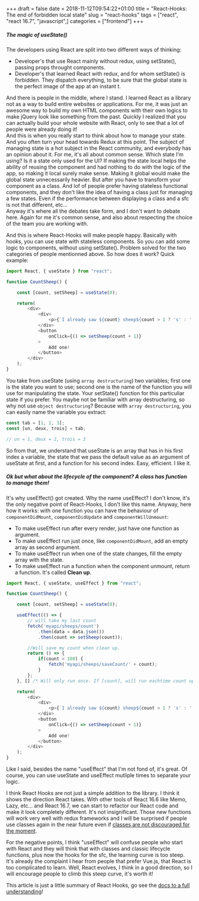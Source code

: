 +++ 
draft = false
date = 2018-11-12T09:54:22+01:00
title = "React-Hooks: The end of forbidden local state"
slug = "react-hooks" 
tags = ["react", "react 16.7", "javascript",]
categories = ["frontend"]
+++

##### The magic of useState()

The developers using React are split into two different ways of thinking:  

* Developer's that use React mainly without redux, using setState(), passing props throught components.
* Developer's that learned React with redux, and for whom setState() is forbidden. They dispatch everything, to be sure that the global state is the perfect image of the app at an instant t.

And there is people in the middle, where I stand. I learned React as a library not as a way to build entire websites or applications. For me, it was just an awesome way to build my own HTML components with their own logics to make jQuery look like something from the past. Quickly I realized that you can actually build your whole website with React, only to see that a lot of people were already doing it!  
And this is when you really start to think about how to manage your state. And you often turn your head towards Redux at this point. The subject of managing state is a hot subject in the React community, and everybody has an opinion about it. For me, it's all about common sense. Which state I'm using? Is it a state only used for the UI? If making the state local helps the ability of reusing the component and had nothing to do with the logic of the app, so making it local surely make sense. Making it global would make the global state unnecessarily heavier. But after you have to transform your component as a class. And lof of people prefer having stateless functional components, and they don't like the idea of having a class just for managing a few states. Even if the performance between displaying a class and a sfc is not that different, etc...  
Anyway it's where all the debates take form, and I don't want to debate here. Again for me it's common sense, and also about respecting the choice of the team you are working with.  


And this is where React-Hooks will make people happy.  Basically with hooks, you can use state with stateless components. So you can add some logic to components, without using setState(). Problem solved for the two categories of people mentionned above. So how does it work? Quick example:

```javascript
import React, { useState } from "react";

function CountSheep() {

    const [count, setSheep] = useState(0);

    return(
        <div>
            <div>
                <p>{`I already saw ${count} sheep${count > 1 ? 's' : ''}!`}</p>
            </div>
            <button
                onClick={() => setSheep(count + 1)}
            >
                Add one!
            </button>
        </div>
    );
}
```

You take from useState (using `array destructuring`) two variables; first one is the state you want to use; second one is the name of the function you will use for manipulating the state. Your setState() function for this particuliar state if you prefer. You maybe not be familiar with array destructuring, so why not use `object destructuring`? Because with `array destructuring`, you can easily name the variable you extract:

```javascript
const tab = [1, 2, 3];
const [un, deux, trois] = tab;

// un = 1, deux = 2, trois = 3
```
So from that, we understand that useState is an array that has in his first index a variable, the state that we pass the default value as an argument of useState at first, and a function for his second index. Easy, efficient. I like it.

##### Ok but what about the lifecycle of the component? A class has function to manage them!

It's why useEffect() got created. Why the name useEffect? I don't know, it's the only negative point of React-Hooks, I don't like this name. Anyway, here how it works: with one function you can have the behaviour of `componentDidMount`, `componentDidUpdate` and `componentWillUnmount`:

* To make useEffect run after every render, just have one function as argument.
* To make useEffect run just once, like `componentDidMount`, add an empty array as second argument.
* To make useEffect run when one of the state changes, fill the empty array with the state.
* To make useEffect run a function when the component unmount, return a function. It's called **Clean up**.

```javascript
import React, { useState, useEffect } from "react";

function CountSheep() {

    const [count, setSheep] = useState(0);

    useEffect(() => {
        // will take my last count
        fetch('myapi/sheeps/count')
            .then(data = data.json())
            .then(count => setSheep(count));

        //Will save my count when clean up.
        return () => {
            if(count > 100) {
                fetch('myapi/sheeps/saveCount/' + count);
            }
        };
    }, [] /* Will only run once. If [count], will run eachtime count update*/ );

    return(
        <div>
            <div>
                <p>{`I already saw ${count} sheep${count > 1 ? 's' : ''}!`}</p>
            </div>
            <button
                onClick={() => setSheep(count + 1)}
            >
                Add one!
            </button>
        </div>
    );
}
```

Like I said, besides the name "useEffect" that I'm not fond of, it's great. Of course, you can use useState and useEffect mutliple times to separate your logic.  

I think React Hooks are not just a simple addition to the library. I think it shows the direction React takes. With other tools of React 16.6 like Memo, Lazy, etc... and React 16.7, we can start to refactor our React code and make it look completely different. It's not insignificant. Those new functions will work very well with redux frameworks and I will be surprised if people use classes again in the near future even if [classes are not discouraged for the moment](https://reactjs.org/docs/hooks-intro.html#gradual-adoption-strategy). 


For the negative points, I think "useEffect" will confuse people who start with React and they will think that with classes and classic lifecycle functions, plus now the hooks for the sfc, the learning curve is too steep. It's already the complaint I hear from people that prefer Vue.js, that React is too complicated to learn. Well, React evolves, I think in a good direction, so I will encourage people to climb this steep curve, it's worth it!

This article is just a little summary of React Hooks, go see the [docs to a full understanding](https://reactjs.org/docs/hooks-intro.html)!
